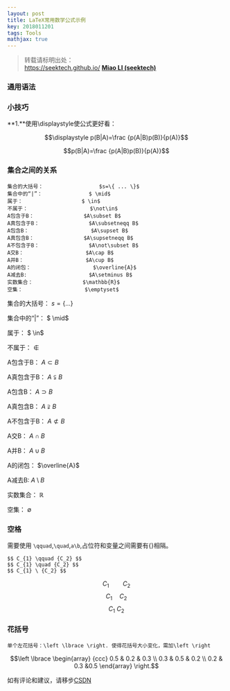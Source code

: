```yaml
---
layout: post
title: LaTeX常用数学公式示例
key: 2018011201
tags: Tools
mathjax: true
---
```


>转载请标明出处：  
>https://seektech.github.io/ [**Miao LI (seektech)**](https://seektech.github.io)

### 通用语法



### 小技巧

**1.**使用\displaystyle使公式更好看：

$$\displaystyle p(B|A)=\frac {p(A|B)p(B)}{p(A)}$$

$$p(B|A)=\frac {p(A|B)p(B)}{p(A)}$$

### 集合之间的关系

```Shell
集合的大括号：                  $s=\{ ... \}$
集合中的“|”：               $ \mid$
属于：                   $ \in$
不属于：                    $\not\in$
A包含于B：                $A\subset B$
A真包含于B：                $A\subsetneqq B$
A包含B：                    $A\supset B$
A真包含B：                $A\supsetneqq B$
A不包含于B：                $A\not\subset B$
A交B：                    $A\cap B$
A并B：                    $A\cup B$
A的闭包：                    $\overline{A}$
A减去B:                    $A\setminus B$
实数集合：                $\mathbb{R}$
空集：                    $\emptyset$
```

集合的大括号：                  $s=\{ ...   \}$

集合中的“|”：               $ \mid$

属于：                   $ \in$

不属于：                    $\not\in$

A包含于B：                $A\subset B$

A真包含于B：                $A\subsetneqq B$

A包含B：                    $A\supset B$

A真包含B：                $A\supsetneqq B$

A不包含于B：                $A\not\subset B$

A交B：                    $A\cap B$

A并B：                    $A\cup B$

A的闭包：                    $\overline{A}$

A减去B:                    $A\setminus B$

实数集合：                $\mathbb{R}$

空集：                    $\emptyset$

### 空格

需要使用 `\qquad`,`\quad`,`a\b`,占位符和变量之间需要有{}相隔。

```shell
$$ C_{1} \qquad {C_2} $$
$$ C_{1} \quad {C_2} $$
$$ C_{1} \ {C_2} $$
```

$$ C_{1} \qquad {C_2} $$
$$ C_{1} \quad {C_2} $$
$$ C_{1} \ {C_2} $$

### 花括号

```shell
单个左花括号：\left \lbrace \right. 使得花括号大小变化，需加\left \right
```

$$\left \lbrace \begin{array} {ccc} 0.5 & 0.2 & 0.3 \\ 0.3 & 0.5 & 0.2 \\ 0.2 & 0.3 &0.5 \end{array} \right.$$

如有评论和建议，请移步[CSDN](http://blog.csdn.net/u013413471/article/)  